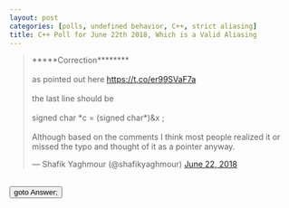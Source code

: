 ```yaml
---
layout: post 
categories: [polls, undefined behavior, C++, strict aliasing]
title: C++ Poll for June 22th 2018, Which is a Valid Aliasing 
---
```


<blockquote class="twitter-tweet" data-partner="tweetdeck"><p lang="en" dir="ltr">*****Correction********<br><br>as pointed out here <a href="https://t.co/er99SVaF7a">https://t.co/er99SVaF7a</a><br><br>the last line should be<br><br>signed char *c = (signed char*)&amp;x ;<br><br>Although based on the comments I think most people realized it or missed the typo and thought of it as a pointer anyway.</p>&mdash; Shafik Yaghmour (@shafikyaghmour) <a href="https://twitter.com/shafikyaghmour/status/1010251589385244672?ref_src=twsrc%5Etfw">June 22, 2018</a></blockquote>
<script async src="https://platform.twitter.com/widgets.js" charset="utf-8"></script>


<BR>
<input type="button" onclick="location.href='{% link _posts/2018-06-22-strict_aliasing_which_is_valid_answer.md %}'" value="goto Answer;"/>
<BR>
